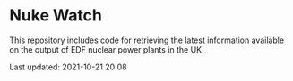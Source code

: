 # Nuke Watch

This repository includes code for retrieving the latest information available on the output of EDF nuclear power plants in the UK.

Last updated: 2021-10-21 20:08